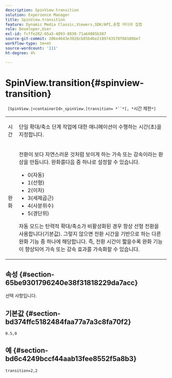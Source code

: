```yaml
---
description: SpinView.transition
solution: Experience Manager
title: SpinView.transition
feature: Dynamic Media Classic,Viewers,SDK/API,혼합 미디어 집합
role: Developer,User
exl-id: fcffe282-65a5-4093-8838-71a64085b387
source-git-commit: 206e4643e3926cb85b4be2189743578f88180be7
workflow-type: tm+mt
source-wordcount: '111'
ht-degree: 4%

---
```


# SpinView.transition{#spinview-transition}

` [SpinView.|<containerId>_spinView.]transition= *``*[, *`시간 제한`*]`

<table id="table_5B8094216AE94DC59671E06DB941A366"> 
 <tbody> 
  <tr> 
   <td colname="col1"> <p> <span class="codeph"><span class="varname"> 시간</span></span> </p> </td> 
   <td colname="col2"> <p> 단일 확대/축소 단계 작업에 대한 애니메이션이 수행하는 시간(초)을 지정합니다. </p> </td> 
  </tr> 
  <tr> 
   <td colname="col1"> <p> <span class="codeph"><span class="varname"> 완화</span></span> </p> </td> 
   <td colname="col2"> <p> 전환이 보다 자연스러운 것처럼 보이게 하는 가속 또는 감속이라는 환상을 만듭니다. 완화를다음 중 하나로 설정할 수 있습니다. </p> <p> 
     <ul id="ul_7B9694978D96449AB986AED1CF7F649D"> 
      <li id="li_904CEC8AD5834139A5585EE70ACE9C80">0(자동) </li> 
      <li id="li_471D4CD39C10415497B1714B0AD961B9"> 1(선형) </li> 
      <li id="li_7A0F9F1186604E75BAA19626A844236A"> 2(이차) </li> 
      <li id="li_B8D4C40D795642AB835925582B707158"> 3(세제곱근) </li> 
      <li id="li_2B9F7324BB89455C89C1CAE1BD5BBB65"> 4(사분위수) </li> 
      <li id="li_B94A553B6E844247BE88ECA0A8CEB811"> 5(경단위) </li> 
     </ul> </p> <p>자동 모드는 탄력적 확대/축소가 비활성화된 경우 항상 선형 전환을 사용합니다(기본값). 그렇지 않으면 전환 시간을 기반으로 하는 다른 완화 기능 중 하나에 해당합니다. 즉, 전환 시간이 짧을수록 완화 기능이 향상되어 가속 또는 감속 효과를 가속화할 수 있습니다. </p> </td> 
  </tr> 
 </tbody> 
</table>

## 속성 {#section-65be9301796240e38f31818229da7acc}

선택 사항입니다.

## 기본값 {#section-bd374ffc5182484faa77a7a3c8fa70f2}

`0.5,0`

## 예 {#section-bd6c4249bccf44aab13fee8552f5a8b3}

`transition=2,2`
